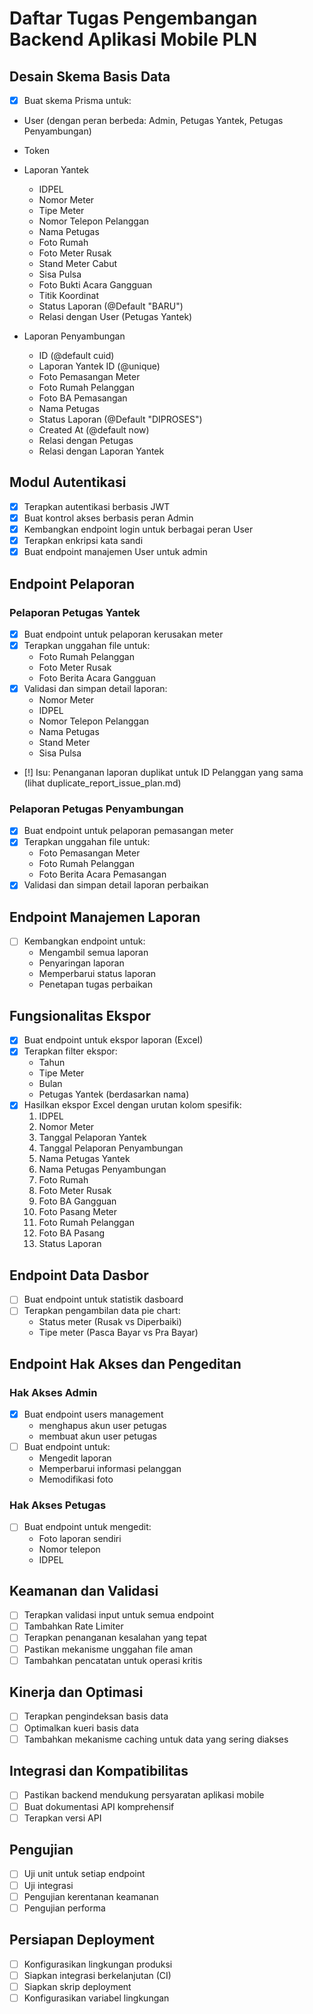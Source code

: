 # Daftar Tugas Pengembangan Backend Aplikasi Mobile PLN

## Desain Skema Basis Data
- [x] Buat skema Prisma untuk:
- User (dengan peran berbeda: Admin, Petugas Yantek, Petugas Penyambungan)
- Token
- Laporan Yantek
    - IDPEL
    - Nomor Meter
    - Tipe Meter
    - Nomor Telepon Pelanggan
    - Nama Petugas
    - Foto Rumah
    - Foto Meter Rusak
    - Stand Meter Cabut
    - Sisa Pulsa
    - Foto Bukti Acara Gangguan
    - Titik Koordinat
    - Status Laporan (@Default "BARU")
    - Relasi dengan User (Petugas Yantek)

- Laporan Penyambungan
    - ID (@default cuid)
    - Laporan Yantek ID (@unique)
    - Foto Pemasangan Meter
    - Foto Rumah Pelanggan
    - Foto BA Pemasangan
    - Nama Petugas
    - Status Laporan (@Default "DIPROSES")
    - Created At (@default now)
    - Relasi dengan Petugas
    - Relasi dengan Laporan Yantek

## Modul Autentikasi
- [x] Terapkan autentikasi berbasis JWT
- [x] Buat kontrol akses berbasis peran Admin
- [x] Kembangkan endpoint login untuk berbagai peran User
- [x] Terapkan enkripsi kata sandi
- [x] Buat endpoint manajemen User untuk admin

## Endpoint Pelaporan

### Pelaporan Petugas Yantek
- [x] Buat endpoint untuk pelaporan kerusakan meter
- [x] Terapkan unggahan file untuk:
  - Foto Rumah Pelanggan
  - Foto Meter Rusak
  - Foto Berita Acara Gangguan
- [x] Validasi dan simpan detail laporan:
  - Nomor Meter
  - IDPEL
  - Nomor Telepon Pelanggan
  - Nama Petugas
  - Stand Meter
  - Sisa Pulsa
- [!] Isu: Penanganan laporan duplikat untuk ID Pelanggan yang sama (lihat duplicate_report_issue_plan.md)

### Pelaporan Petugas Penyambungan
- [x] Buat endpoint untuk pelaporan pemasangan meter
- [x] Terapkan unggahan file untuk:
  - Foto Pemasangan Meter
  - Foto Rumah Pelanggan
  - Foto Berita Acara Pemasangan
- [x] Validasi dan simpan detail laporan perbaikan

## Endpoint Manajemen Laporan
- [ ] Kembangkan endpoint untuk:
  - Mengambil semua laporan
  - Penyaringan laporan
  - Memperbarui status laporan
  - Penetapan tugas perbaikan

## Fungsionalitas Ekspor
- [x] Buat endpoint untuk ekspor laporan (Excel)
- [x] Terapkan filter ekspor:
  - Tahun
  - Tipe Meter
  - Bulan
  - Petugas Yantek (berdasarkan nama)
- [x] Hasilkan ekspor Excel dengan urutan kolom spesifik:
  1. IDPEL
  2. Nomor Meter
  3. Tanggal Pelaporan Yantek
  4. Tanggal Pelaporan Penyambungan
  5. Nama Petugas Yantek
  6. Nama Petugas Penyambungan
  7. Foto Rumah
  8. Foto Meter Rusak
  9. Foto BA Gangguan
  10. Foto Pasang Meter
  11. Foto Rumah Pelanggan
  12. Foto BA Pasang
  13. Status Laporan

## Endpoint Data Dasbor
- [ ] Buat endpoint untuk statistik dasboard
- [ ] Terapkan pengambilan data pie chart:
  - Status meter (Rusak vs Diperbaiki)
  - Tipe meter (Pasca Bayar vs Pra Bayar)

## Endpoint Hak Akses dan Pengeditan

### Hak Akses Admin
- [x] Buat endpoint users management
    - menghapus akun user petugas 
    - membuat akun user petugas
- [ ] Buat endpoint untuk:
  - Mengedit laporan
  - Memperbarui informasi pelanggan
  - Memodifikasi foto

### Hak Akses Petugas
- [ ] Buat endpoint untuk mengedit:
  - Foto laporan sendiri
  - Nomor telepon
  - IDPEL

## Keamanan dan Validasi
- [ ] Terapkan validasi input untuk semua endpoint
- [ ] Tambahkan Rate Limiter
- [ ] Terapkan penanganan kesalahan yang tepat
- [ ] Pastikan mekanisme unggahan file aman
- [ ] Tambahkan pencatatan untuk operasi kritis

## Kinerja dan Optimasi
- [ ] Terapkan pengindeksan basis data
- [ ] Optimalkan kueri basis data
- [ ] Tambahkan mekanisme caching untuk data yang sering diakses

## Integrasi dan Kompatibilitas
- [ ] Pastikan backend mendukung persyaratan aplikasi mobile
- [ ] Buat dokumentasi API komprehensif
- [ ] Terapkan versi API

## Pengujian
- [ ] Uji unit untuk setiap endpoint
- [ ] Uji integrasi
- [ ] Pengujian kerentanan keamanan
- [ ] Pengujian performa

## Persiapan Deployment
- [ ] Konfigurasikan lingkungan produksi
- [ ] Siapkan integrasi berkelanjutan (CI)
- [ ] Siapkan skrip deployment
- [ ] Konfigurasikan variabel lingkungan
